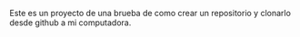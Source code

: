 Este es un proyecto de una brueba de como crear un repositorio y clonarlo desde github a mi computadora.
